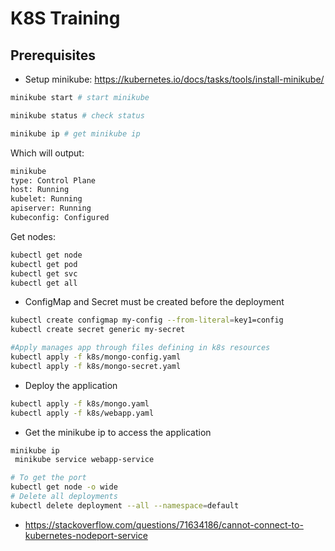 # K8S Training

## Prerequisites
- Setup minikube: https://kubernetes.io/docs/tasks/tools/install-minikube/
```bash
minikube start # start minikube

minikube status # check status

minikube ip # get minikube ip

```

Which will output:
```bash
minikube
type: Control Plane
host: Running
kubelet: Running
apiserver: Running
kubeconfig: Configured
```

Get nodes:
```bash
kubectl get node
kubectl get pod
kubectl get svc
kubectl get all

```

- ConfigMap and Secret must be created before the deployment
```bash
kubectl create configmap my-config --from-literal=key1=config
kubectl create secret generic my-secret

#Apply manages app through files defining in k8s resources
kubectl apply -f k8s/mongo-config.yaml
kubectl apply -f k8s/mongo-secret.yaml
```

- Deploy the application
```bash
kubectl apply -f k8s/mongo.yaml
kubectl apply -f k8s/webapp.yaml
```

- Get the minikube ip to access the application
```bash
minikube ip
 minikube service webapp-service

# To get the port
kubectl get node -o wide
# Delete all deployments
kubectl delete deployment --all --namespace=default
```


- https://stackoverflow.com/questions/71634186/cannot-connect-to-kubernetes-nodeport-service
